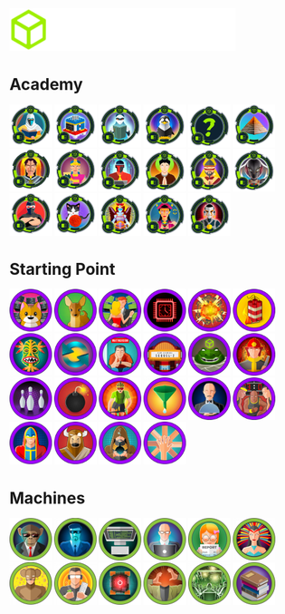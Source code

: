 <img src=".Pwned/logo.svg" width="400px;">

# Academy
<img src=".Pwned/Badges/Academician.png" width="75px;"> <img src=".Pwned/Badges/CombineTheModules.png" width="75px;"> <img src=".Pwned/Badges/PhiloMath.png" width="75px;"> <img src=".Pwned/Badges/FavoriteSeabird.png" width="75px;"> <img src=".Pwned/Badges/CyberStarter.png" width="75px;"> <img src=".Pwned/Badges/BuildingArsenal.png" width="75px;"> <img src=".Pwned/Badges/FuzzingGuru.png" width="75px;"> <img src=".Pwned/Badges/RequestIsMyDemand.png" width="75px;"> <img src=".Pwned/Badges/Panoptic.png" width="75px;"> <img src=".Pwned/Badges/AnticipateTheNextAttack.png" width="75px;"> <img src=".Pwned/Badges/LogKeeper.png" width="75px;"> <img src=".Pwned/Badges/ChronicleChampion.png" width="75px;"> <img src=".Pwned/Badges/LurkInThePackets.png" width="75px;"> <img src=".Pwned/Badges/PlayingWithTheMess.png" width="75px;"> <img src=".Pwned/Badges/FlareGuardian.png" width="75px;"> <img src=".Pwned/Badges/PredictTheNextMove.png" width="75px;"> <img src=".Pwned/Badges/PacketCraver.png" width="75px;">

# Starting Point
<img src=".Pwned/Start/Meow.png" width="75px;"> <img src=".Pwned/Start/Fawn.png" width="75px;"> <img src=".Pwned/Start/Dancing.png" width="75px;"> <img src=".Pwned/Start/Redeemer.png" width="75px;"> <img src=".Pwned/Start/Explosion.png" width="75px;"> <img src=".Pwned/Start/Preignition.png" width="75px;"> <img src=".Pwned/Start/Mongod.png" width="75px;"> <img src=".Pwned/Start/Synced.png" width="75px;"> <img src=".Pwned/Start/Appointment.png" width="75px;"> <img src=".Pwned/Start/Sequel.png" width="75px;"> <img src=".Pwned/Start/Crocodile.png" width="75px;"> <img src=".Pwned/Start/Responder.png" width="75px;"> <img src=".Pwned/Start/Three.png" width="75px;"> <img src=".Pwned/Start/Ignition.png" width="75px;"> <img src=".Pwned/Start/Bike.png" width="75px;"> <img src=".Pwned/Start/Funnel.png" width="75px;"> <img src=".Pwned/Start/Pennyworth.png" width="75px;"> <img src=".Pwned/Start/Tactics.png" width="75px;"> <img src=".Pwned/Start/Archetype.png" width="75px;"> <img src=".Pwned/Start/Oppsie.png" width="75px;"> <img src=".Pwned/Start/Vaccine.png" width="75px;"> <img src=".Pwned/Start/Unified.png" width="75px;">

# Machines
<img src=".Pwned/Easy/Bizness.png" width="75px;"> <img src=".Pwned/Easy/Blue.png" width="75px;"> <img src=".Pwned/Easy/Devvortex.png" width="75px;"> <img src=".Pwned/Easy/Codify.png" width="75px;"> <img src=".Pwned/Easy/Perfection.png" width="75px;"> <img src=".Pwned/Easy/Lame.png" width="75px;"> <img src=".Pwned/Easy/Jerry.png" width="75px;"> <img src=".Pwned/Easy/Netmon.png" width="75px;"> <img src=".Pwned/Easy/BoardLight.png" width="75px;"> <img src=".Pwned/Easy/Headless.png" width="75px;"> <img src=".Pwned/Easy/TwoMillion.png" width="75px;"> <img src=".Pwned/Easy/Editorial.png" width="75px;">
